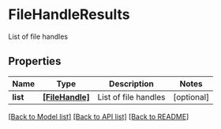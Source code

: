 # FileHandleResults

List of file handles
## Properties
Name | Type | Description | Notes
------------ | ------------- | ------------- | -------------
**list** | [**[FileHandle]**](FileHandle.md) | List of file handles | [optional] 

[[Back to Model list]](../README.md#documentation-for-models) [[Back to API list]](../README.md#documentation-for-api-endpoints) [[Back to README]](../README.md)


